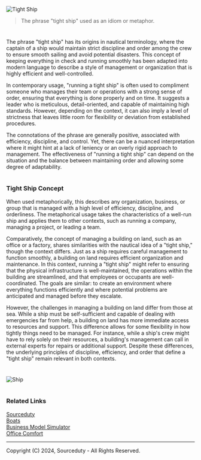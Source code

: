 ![Tight Ship](https://github.com/user-attachments/assets/1b5995ae-ecad-4d16-916f-56b71fdb2c7b)

> The phrase "tight ship" used as an idiom or metaphor.

#

The phrase "tight ship" has its origins in nautical terminology, where the captain of a ship would maintain strict discipline and order among the crew to ensure smooth sailing and avoid potential disasters. This concept of keeping everything in check and running smoothly has been adapted into modern language to describe a style of management or organization that is highly efficient and well-controlled.

In contemporary usage, "running a tight ship" is often used to compliment someone who manages their team or operations with a strong sense of order, ensuring that everything is done properly and on time. It suggests a leader who is meticulous, detail-oriented, and capable of maintaining high standards. However, depending on the context, it can also imply a level of strictness that leaves little room for flexibility or deviation from established procedures.

The connotations of the phrase are generally positive, associated with efficiency, discipline, and control. Yet, there can be a nuanced interpretation where it might hint at a lack of leniency or an overly rigid approach to management. The effectiveness of "running a tight ship" can depend on the situation and the balance between maintaining order and allowing some degree of adaptability. 

#
### Tight Ship Concept

When used metaphorically, this describes any organization, business, or group that is managed with a high level of efficiency, discipline, and orderliness. The metaphorical usage takes the characteristics of a well-run ship and applies them to other contexts, such as running a company, managing a project, or leading a team.

Comparatively, the concept of managing a building on land, such as an office or a factory, shares similarities with the nautical idea of a "tight ship," though the context differs. Just as a ship requires careful management to function smoothly, a building on land requires efficient organization and maintenance. In this context, running a "tight ship" might refer to ensuring that the physical infrastructure is well-maintained, the operations within the building are streamlined, and that employees or occupants are well-coordinated. The goals are similar: to create an environment where everything functions efficiently and where potential problems are anticipated and managed before they escalate.

However, the challenges in managing a building on land differ from those at sea. While a ship must be self-sufficient and capable of dealing with emergencies far from help, a building on land has more immediate access to resources and support. This difference allows for some flexibility in how tightly things need to be managed. For instance, while a ship's crew might have to rely solely on their resources, a building's management can call in external experts for repairs or additional support. Despite these differences, the underlying principles of discipline, efficiency, and order that define a "tight ship" remain relevant in both contexts.

#

![Ship](https://github.com/user-attachments/assets/a2886de7-37a2-47ad-bf8d-21658af64b52)

#
### Related Links

[Sourceduty](https://github.com/sourceduty/sourceduty)
<br>
[Boats](https://github.com/sourceduty/Boats)
<br>
[Business Model Simulator](https://github.com/sourceduty/Business_Model_Simulator)
<br>
[Office Comfort](https://github.com/sourceduty/Office_Comfort)

***
Copyright (C) 2024, Sourceduty - All Rights Reserved.
